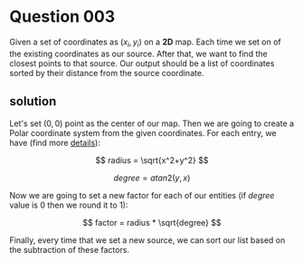 # Question 003

Given a set of coordinates as $(x_i, y_i)$ on a __2D__ map. Each time we set on of the existing coordinates
as our source. After that, we want to find the closest points to that source. Our output should be a list
of coordinates sorted by their distance from the source coordinate.

## solution

Let's set $(0,0)$ point as the center of our map. Then we are going to create a Polar coordinate system
from the given coordinates. For each entry, we have (find more [details](https://en.wikipedia.org/wiki/Polar_coordinate_system)):

$$
radius = \sqrt{x^2+y^2}
$$

$$
degree = atan2(y,x)
$$

Now we are going to set a new factor for each of our entities (if _degree_ value is 0 then we round it to 1):

$$
factor = radius * \sqrt{degree}
$$

Finally, every time that we set a new source, we can sort our list based on the subtraction of these factors.
